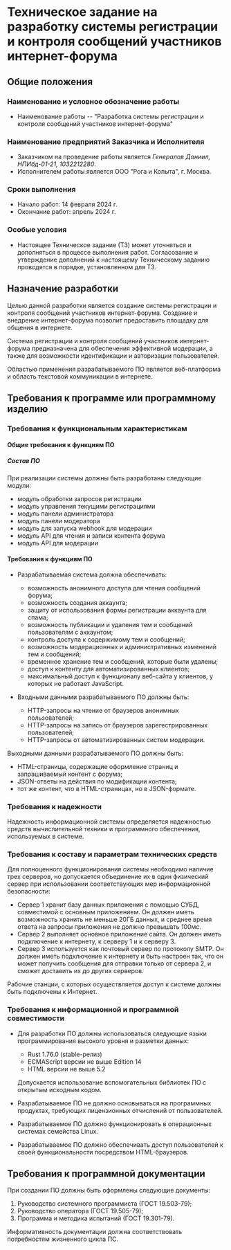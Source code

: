 # Техническое задание на разработку системы регистрации и контроля сообщений участников интернет-форума

## Общие положения
### Наименование и условное обозначение работы
- Наименование работы -- "Разработка системы регистрации и контроля сообщений участников интернет-форума"

### Наименование предприятий Заказчика и Исполнителя

- Заказчиком на проведение работы является *Генералов Даниил, НПИбд-01-21, 1032212280*.
- Исполнителем работы является ООО "Рога и Копыта", г. Москва.

### Сроки выполнения
- Начало работ: 14 февраля 2024 г.
- Окончание работ: апрель 2024 г.

### Особые условия

- Настоящее Техническое задание (ТЗ) может уточняться и дополняться в процессе выполнения работ. Согласование и утверждение дополнений к настоящему Техническому заданию проводятся в порядке, установленном для ТЗ.

## Назначение разработки

Целью данной разработки является создание системы регистрации и контроля сообщений участников интернет-форума. Создание и внедрение интернет-форума позволит предоставить площадку для общения в интернете.

Система регистрации и контроля сообщений участников интернет-форума предназначена для обеспечения эффективной модерации, а также для возможности идентификации и авторизации пользователей.

Областью применения разрабатываемого ПО является веб-платформа и область текстовой коммуникации в интернете.

## Требования к программе или программному изделию

### Требования к функциональным характеристикам

#### Общие требования к функциям ПО

##### Состав ПО

При реализации системы должны быть разработаны следующие модули:

  - модуль обработки запросов регистрации
  - модуль управления текущими регистрациями
  - модуль панели администратора
  - модуль панели модератора
  - модуль для запуска webhook для модерации
  - модуль API для чтения и записи контента форума
  - модуль API для модерации

#### Требования к функциям ПО

- Разрабатываемая система должна обеспечивать:

  - возможность анонимного доступа для чтения сообщений форума;
  - возможность создания аккаунта;
  - защиту от использования формы регистрации аккаунта для спама;
  - возможность публикации и удаления тем и сообщений пользователям с аккаунтом;
  - контроль доступа к содержимому тем и сообщений;
  - возможность модерационных и административных изменений тем и сообщений;
  - временное хранение тем и сообщений, которые были удалены;
  - доступ к контенту для автоматизированных клиентов;
  - максимальный доступ к функционалу веб-сайта у клиентов, у которых не работает JavaScript.

- Входными данными разрабатываемого ПО должны быть:
  - HTTP-запросы на чтение от браузеров анонимных пользователей;
  - HTTP-запросы на запись от браузеров зарегестрированных пользователей;
  - HTTP-запросы от автоматизированных систем модерации.

Выходными данными разрабатываемого ПО должны быть:
  - HTML-страницы, содержащие оформление страниц и запрашиваемый контент с форума;
  - JSON-ответы на действия по модификации контента;
  - тот же контент, что в HTML-страницах, но в JSON-формате.

### Требования к надежности

Надежность информационной системы определяется надежностью средств вычислительной техники и программного обеспечения, используемых в системе.

### Требования к составу и параметрам технических средств

Для полноценного функционирования системы необходимо наличие трех серверов, но допускается объединение их в один физический сервер при использовании соответствующих мер информационной безопасности:

- Сервер 1 хранит базу данных приложения с помощью СУБД, совместимой с основным приложением. Он должен иметь возможность хранить не меньше 20ГБ данных, и среднее время ответа на запросы приложения не должно превышать 100мс.
- Сервер 2 выполняет основное приложение сайта. Он должен иметь подключение к интернету, к серверу 1 и к серверу 3.
- Сервер 3 используется как почтовый сервер по протоколу SMTP. Он должен иметь подключение к интернету и быть настроен так, что он может получить сообщения для отправки только от сервера 2, и сможет доставить их до других серверов.

Рабочие станции, с которых осуществляется доступ к системе должны быть подключены к Интернет.

### Требования к информационной и программной совместимости

- Для разработки ПО должны использоваться следующие языки программирования высокого уровня и разметки данных:

  - Rust 1.76.0 (stable-релиз)
  - ECMAScript версии не выше Edition 14
  - HTML версии не выше 5.2

  Допускается использование вспомогательных библиотек ПО с открытым исходным кодом.

- Разрабатываемое ПО не должно основываться на программных продуктах, требующих лицензионных отчислений от пользователей.

- Разрабатываемое ПО должно функционировать в операционных системах семейства Linux.

- Разрабатываемое ПО должно обеспечивать доступ пользователей к своей функциональности посредством HTML-браузеров.

## Требования к программной документации

При создании ПО должны быть оформлены следующие документы:

  1. Руководство системного программиста (ГОСТ 19.503-79);
  2. Руководство оператора (ГОСТ 19.505-79);
  3. Программа и методика испытаний (ГОСТ 19.301-79).

Информативность документации должна соответствовать потребностям жизненного цикла ПС.

